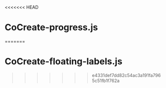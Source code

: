 <<<<<<< HEAD
# CoCreate-progress.js
=======
# CoCreate-floating-labels.js
>>>>>>> e4331def7dd82c54ac3a191fa7965c51fb1f762a
